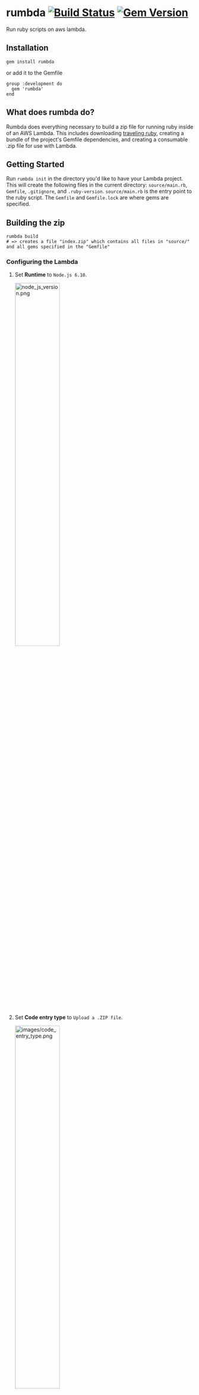 # rumbda [![Build Status](https://travis-ci.org/kleaver/rumbda.svg?branch=master)](https://travis-ci.org/kleaver/rumbda) [![Gem Version](https://badge.fury.io/rb/rumbda.svg)](https://badge.fury.io/rb/rumbda)
Run ruby scripts on aws lambda.

## Installation
```
gem install rumbda
```
or add it to the Gemfile

```
group :development do
  gem 'rumbda'
end
```

## What does rumbda do?
Rumbda does everything necessary to build a zip file for running ruby inside of an AWS Lambda. This includes downloading [traveling ruby](https://github.com/phusion/traveling-ruby), creating a bundle of the project's Gemfile dependencies, and creating a consumable .zip file for use with Lambda.

## Getting Started
Run `rumbda init` in the directory you'd like to have your Lambda project. This will create the following files in the current directory: `source/main.rb`, `Gemfile`, `.gitignore`, and `.ruby-version`. `source/main.rb` is the entry point to the ruby script. The `Gemfile` and `Gemfile.lock` are where gems are specified.

## Building the zip
```
rumbda build
# => creates a file "index.zip" which contains all files in "source/" and all gems specified in the "Gemfile"
```

### Configuring the Lambda
1. Set **Runtime** to `Node.js 6.10`.

    <img src="images/node_js_version.png" alt="node_js_version.png" width=50%/>
1. Set **Code entry type** to `Upload a .ZIP file`.

    <img src="images/code_entry_type.png" alt="images/code_entry_type.png" width=50%/>
1. In the **Function package** upload `index.zip` (the zip created by `rumbda build`).

    <img src="images/select_index_zip.png" alt="select_index_zip.png" width=50%/>
1. Set **Handler** to `index.handler`.

    <img src="images/handler.png" alt="handler.png" width=50%/>

## Example
See the [example folder](example/) for what a project using rumbda might look like.
```
pwd
#=> ~/rumbda/example
ruby --version
#=> 2.2.2
bundle install
#=> installs dependencies, creates Gemfile.lock
bundle exec rumbda build
#=> builds the index.zip file
```
After the index.zip file is built, follow the steps for [Configuring the Lambda](#configuring-the-lambda).

## Environment Variables and Events
Lambda environment variables are available to main.rb via `ENV['<variable name>']`.  See [the example](example/source/main.rb#L8).

The Lambda Event is available to the script via `ARGV[0]`.  See [the example](example/source/main.rb#L9).
If testing the script locally, simply pass in a json as the first argument to the script:
```
$ ruby main.rb "$(cat test_event.json)"
```

## Return JSON for API Gateway
If needing to return JSON from your lambda (e.g. for use in AWS API Gateway) write to a file path provided in your lambda's environment at key 'RUMBDA_RESULT_JSON_FILENAME'.

```ruby
File.open(ENV['RUMBDA_RESULT_JSON_FILENAME'], 'w') do |file|
  file.write(JSON.dump({ statusCode: 200, body: '' }))
end
```

The file contents should be valid JSON.

## Command Reference
| Command        | Purpose                                                                                                                    |
|:---------------|:---------------------------------------------------------------------------------------------------------------------------|
| `rumbda init`  | Initializes a directory as rumbda project.                                                                                 |
| `rumbda build` | Packages everything in `./source/` directory as well as gems specified in the `Gemfile` into a zip file called `index.zip` |
